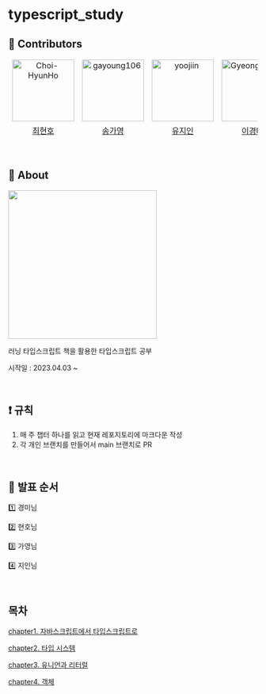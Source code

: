 # typescript_study

## 🌟 Contributors

<table>
<thead>
<tr>
<td align="center" valign="top"><a href="https://github.com/Choi-HyunHo"><img src="https://user-images.githubusercontent.com/102597172/226113577-6bd80932-17eb-4e35-ae89-a2458d24f54d.png" width="125px;" alt="Choi-HyunHo"/>
<td align="center" valign="top"><a href="https://github.com/gayoung106"><img src="https://avatars.githubusercontent.com/u/98731537?v=4" width="125px;" alt="gayoung106"/>
<td align="center" valign="top"><a href="https://github.com/yoojiin"><img src="https://avatars.githubusercontent.com/u/87603329?v=4" width="125px;" alt="yoojiin"/>
<td align="center" valign="top"><a href="https://github.com/GyeongmiLee"><img src="https://avatars.githubusercontent.com/u/105830217?v=4" width="125px;" alt="GyeongmiLee"/>
</tr>
  <tr>
        <td align="center"><a href="https://github.com/Choi-HyunHo">최현호</td>
        <td align="center"><a href="https://github.com/gayoung106">송가영</td>
        <td align="center"><a href="https://github.com/yoojiin">유지인</td>
        <td align="center"><a href="https://github.com/GyeongmiLee">이경미</td>
  </tr>
<tbody>
</table>

<br>

## 📖 About

<img src='https://user-images.githubusercontent.com/87301268/229528812-911c659d-8d63-4f8b-a2e9-8787370c28f0.png' width='300px'/>

러닝 타입스크립트 책을 활용한 타입스크립트 공부

시작일 : 2023.04.03 ~

<br>

## ❗️ 규칙

1. 매 주 챕터 하나를 읽고 현재 레포지토리에 마크다운 작성
2. 각 개인 브랜치를 만들어서 main 브랜치로 PR

<br>

## 📌 발표 순서

1️⃣ 경미님

2️⃣ 현호님

3️⃣ 가영님

4️⃣ 지인님

<br>

## 목차

[chapter1. 자바스크립트에서 타입스크립트로](/chapter1/index.md)

[chapter2. 타입 시스템](/chapter2/index.md)

[chapter3. 유니언과 리터럴](/chapter3/index.md)

[chapter4. 객체](/chapter4/index.md)
